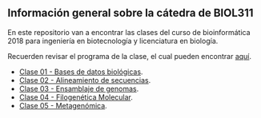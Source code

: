 ## Información general sobre la cátedra de BIOL311



En este repositorio van a encontrar las clases del curso de bioinformática 2018 para ingeniería en biotecnología y licenciatura en biología. 

Recuerden revisar el programa de la clase, el cual pueden encontrar [aquí](https://github.com/bioinf-biotec/clases_bioinf/raw/master/BIOL311%20BIOT_BIOL_Syllabus_FINAL.pdf).  

- [Clase 01 - Bases de datos biológicas](https://github.com/bioinf-biotec/clases_bioinf/raw/master/c01_2018.pdf).   
- [Clase 02 - Alineamiento de secuencias](https://github.com/bioinf-biotec/clases_bioinf/raw/master/c02_2018.pdf). 
- [Clase 03 - Ensamblaje de genomas](https://github.com/bioinf-biotec/clases_bioinf/raw/master/c03_2018.pdf). 
- [Clase 04 - Filogenética Molecular](https://github.com/bioinf-biotec/clases_bioinf/raw/master/c04_2018.pdf). 
- [Clase 05 - Metagenómica](https://github.com/bioinf-biotec/clases_bioinf/raw/master/c05_2018.pdf). 
